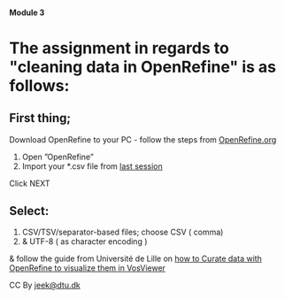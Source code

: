 #### **Module 3**

# The assignment in regards to "cleaning data in OpenRefine" is as follows:

## First thing; <br>
Download OpenRefine to your PC - follow the steps from [OpenRefine.org](http://openrefine.org/download.html)
<p>

1. Open ”OpenRefine” <br>
1. Import your *.csv file from [last session](https://github.com/JeannetteE/15MinutesOfData/blob/master/Exercises/Module2.md)

<p>

Click NEXT

## Select:
1. CSV/TSV/separator-based files; choose CSV ( comma)
1. & UTF-8 ( as character encoding )

& follow the guide from Université de Lille on [how to Curate data with OpenRefine to visualize them in VosViewer](https://ged.univ-lille.fr/nuxeo/nxfile/default/9b2701b4-7b8f-4754-8693-7072ee219706/blobholder:0/tutorial_openrefine_vosviewer_feret.pdf)

CC By [jeek@dtu.dk](mailto:jeek@tu.dk)

